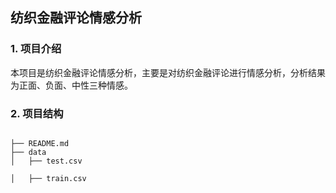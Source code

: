 ## 纺织金融评论情感分析

### 1. 项目介绍

本项目是纺织金融评论情感分析，主要是对纺织金融评论进行情感分析，分析结果为正面、负面、中性三种情感。

### 2. 项目结构

```

├── README.md
├── data
│   ├── test.csv

│   ├── train.csv